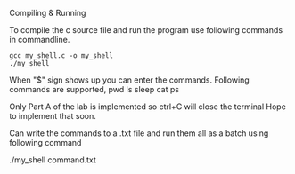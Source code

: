 Compiling & Running

To compile the c source file and run the program use following commands in commandline.


    gcc my_shell.c -o my_shell
    ./my_shell
  
When "$" sign shows up you can enter the commands.
Following commands are supported,
pwd
ls
sleep
cat
ps

Only Part A of the lab is implemented so ctrl+C will close the terminal
Hope to implement that soon.

Can write the commands to a .txt file and run them all as a batch using following command

  
  ./my_shell command.txt
